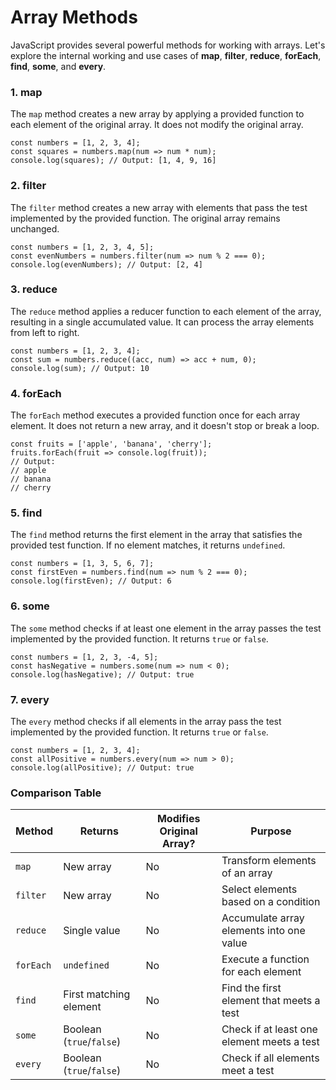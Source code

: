 # Array Methods

JavaScript provides several powerful methods for working with arrays. Let's explore the internal working and use cases of **map**, **filter**, **reduce**, **forEach**, **find**, **some**, and **every**.

### **1. map**

The `map` method creates a new array by applying a provided function to each element of the original array. It does not modify the original array.

```
const numbers = [1, 2, 3, 4];
const squares = numbers.map(num => num * num);
console.log(squares); // Output: [1, 4, 9, 16]
```

### **2. filter**

The `filter` method creates a new array with elements that pass the test implemented by the provided function. The original array remains unchanged.

```
const numbers = [1, 2, 3, 4, 5];
const evenNumbers = numbers.filter(num => num % 2 === 0);
console.log(evenNumbers); // Output: [2, 4]
```

### **3. reduce**

The `reduce` method applies a reducer function to each element of the array, resulting in a single accumulated value. It can process the array elements from left to right.

```
const numbers = [1, 2, 3, 4];
const sum = numbers.reduce((acc, num) => acc + num, 0);
console.log(sum); // Output: 10
```

### **4. forEach**

The `forEach` method executes a provided function once for each array element. It does not return a new array, and it doesn't stop or break a loop.

```
const fruits = ['apple', 'banana', 'cherry'];
fruits.forEach(fruit => console.log(fruit));
// Output:
// apple
// banana
// cherry
```

### **5. find**

The `find` method returns the first element in the array that satisfies the provided test function. If no element matches, it returns `undefined`.

```
const numbers = [1, 3, 5, 6, 7];
const firstEven = numbers.find(num => num % 2 === 0);
console.log(firstEven); // Output: 6
```

### **6. some**

The `some` method checks if at least one element in the array passes the test implemented by the provided function. It returns `true` or `false`.

```
const numbers = [1, 2, 3, -4, 5];
const hasNegative = numbers.some(num => num < 0);
console.log(hasNegative); // Output: true
```

### **7. every**

The `every` method checks if all elements in the array pass the test implemented by the provided function. It returns `true` or `false`.

```
const numbers = [1, 2, 3, 4];
const allPositive = numbers.every(num => num > 0);
console.log(allPositive); // Output: true
```

### Comparison Table

| Method    | Returns                  | Modifies Original Array? | Purpose                                    |
| --------- | ------------------------ | ------------------------ | ------------------------------------------ |
| `map`     | New array                | No                       | Transform elements of an array             |
| `filter`  | New array                | No                       | Select elements based on a condition       |
| `reduce`  | Single value             | No                       | Accumulate array elements into one value   |
| `forEach` | `undefined`              | No                       | Execute a function for each element        |
| `find`    | First matching element   | No                       | Find the first element that meets a test   |
| `some`    | Boolean (`true`/`false`) | No                       | Check if at least one element meets a test |
| `every`   | Boolean (`true`/`false`) | No                       | Check if all elements meet a test          |
